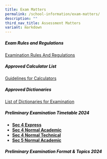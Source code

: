 ```yaml
---
title: Exam Matters
permalink: /school-information/exam-matters/
description: ""
third_nav_title: Assessment Matters
variant: markdown
---
```

<h5 style="color:black">Exam Rules and Regulations</h5>

[Examination Rules And Regulations](/files/examination%20rules%20and%20regulations%202023.pdf)

<h5 style="color:black">Approved Calculator List</h5>

[Guidelines for Calculators](https://www.seab.gov.sg/)

<h5 style="color:black">Approved Dictionaries</h5>

[List of Dictionaries for Examination](https://www.seab.gov.sg/)


<h5 style="color:black">Preliminary Examination Timetable 2024
</h5>

*   **[Sec 4 Express](/files/4E_Prelim_TT_24_v5.pdf)**
*   **[Sec 4 Normal Academic](/files/4NA_TT_24_v5.pdf)**
*   **[Sec 4 Normal Technical](/files/4NT_TT_24_v4.pdf)**
*   **[Sec 5 Normal Academic](/files/5NA_Prelim_TT_24_v4.pdf)**



<h5 style="color:black">Preliminary Examination  Format &amp; Topics 2024</h5>